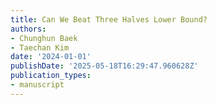 ```yaml
---
title: Can We Beat Three Halves Lower Bound?
authors:
- Chunghun Baek
- Taechan Kim
date: '2024-01-01'
publishDate: '2025-05-18T16:29:47.960628Z'
publication_types:
- manuscript
---
```

